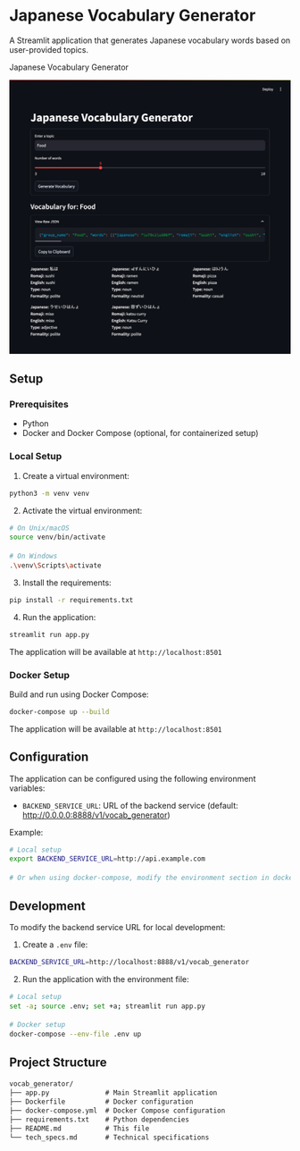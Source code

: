 # Japanese Vocabulary Generator

A Streamlit application that generates Japanese vocabulary words based on user-provided topics.

Japanese Vocabulary Generator

![Japanese Vocabulary Generator](assets/japanese_vocabulary_generator.png)

## Setup

### Prerequisites
- Python
- Docker and Docker Compose (optional, for containerized setup)

### Local Setup

1. Create a virtual environment:
```bash
python3 -m venv venv
```

2. Activate the virtual environment:
```bash
# On Unix/macOS
source venv/bin/activate

# On Windows
.\venv\Scripts\activate
```

3. Install the requirements:
```bash
pip install -r requirements.txt
```

4. Run the application:
```bash
streamlit run app.py
```

The application will be available at `http://localhost:8501`

### Docker Setup

Build and run using Docker Compose:
```bash
docker-compose up --build
```

The application will be available at `http://localhost:8501`

## Configuration

The application can be configured using the following environment variables:

- `BACKEND_SERVICE_URL`: URL of the backend service (default: http://0.0.0.0:8888/v1/vocab_generator)

Example:
```bash
# Local setup
export BACKEND_SERVICE_URL=http://api.example.com

# Or when using docker-compose, modify the environment section in docker-compose.yml
```

## Development

To modify the backend service URL for local development:

1. Create a `.env` file:
```bash
BACKEND_SERVICE_URL=http://localhost:8888/v1/vocab_generator
```

2. Run the application with the environment file:
```bash
# Local setup
set -a; source .env; set +a; streamlit run app.py

# Docker setup
docker-compose --env-file .env up
```

## Project Structure

```
vocab_generator/
├── app.py              # Main Streamlit application
├── Dockerfile          # Docker configuration
├── docker-compose.yml  # Docker Compose configuration
├── requirements.txt    # Python dependencies
├── README.md           # This file
└── tech_specs.md       # Technical specifications
```
